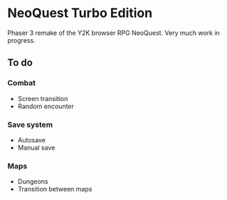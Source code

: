 # NeoQuest Turbo Edition
Phaser 3 remake of the Y2K browser RPG NeoQuest. Very much work in progress.

## To do

### Combat
- Screen transition
- Random encounter

### Save system
- Autosave
- Manual save

### Maps
- Dungeons
- Transition between maps